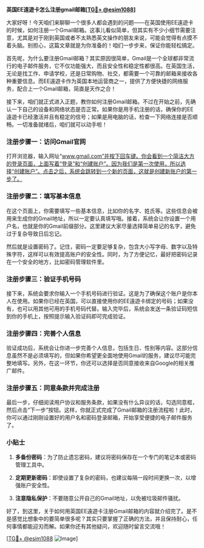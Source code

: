 **英国EE遠遊卡怎么注册gmail邮箱[[TG💪+ @esim1088](https://t.me/s/esim1088)]**

大家好呀！今天咱们来聊聊一个很多人都会遇到的问题——在英国使用EE遠遊卡的时候，如何注册一个Gmail邮箱。这事儿看似简单，但其实有不少小细节需要注意，尤其是对于刚到英国或者不太熟悉英文操作的朋友来说，可能会觉得有点摸不着头脑。别担心，这篇文章就是为你准备的！咱们一步步来，保证你能轻松搞定。

首先呢，为什么要注册Gmail邮箱？其实原因很简单，Gmail是一个全球都非常流行的电子邮件服务，它不仅功能强大，而且安全性和稳定性都很高。在英国生活，无论是找工作、申请学校，还是日常购物、社交，都需要一个可靠的邮箱来接收各种重要信息。而EE遠遊卡作为英国本地运营商之一，提供了方便快捷的网络服务，配合上一个Gmail邮箱，简直是天作之合！

接下来，咱们就正式进入正题，教你如何注册Gmail邮箱。不过在开始之前，先确认一下自己的设备和网络状态是否正常。如果你是用手机注册的话，确保你的EE遠遊卡已经激活并且有稳定的信号；如果是用电脑的话，检查一下网络连接是否顺畅。一切准备就绪后，咱们就可以动手啦！

### 注册步骤一：访问Gmail官网

打开浏览器，输入网址“www.gmail.com”并按下回车键。你会看到一个简洁大方的登录页面，上面写着“登录”和“创建账户”。因为我们是第一次使用，所以选择“创建账户”。点击之后，系统会跳转到一个新的页面，这就是创建新账户的第一步了。

### 注册步骤二：填写基本信息

在这个页面上，你需要填写一些基本信息，比如你的名字、姓氏等。这些信息会被用来生成你的Gmail地址，所以一定要认真填写哦。接着，系统会让你设置一个用户名，也就是你的Gmail前缀部分。这里建议大家尽量选择简单易记的名字，避免过于复杂导致日后忘记。

然后就是设置密码了。记住，密码一定要足够复杂，包含大小写字母、数字以及特殊字符，这样可以有效提高账户的安全性。同时，为了方便记忆，最好把密码记录在一个安全的地方，比如密码管理软件里。

### 注册步骤三：验证手机号码

接下来，系统会要求你输入一个手机号码进行验证。这是为了确保这个账户是你本人在使用。如果你已经在英国，可以直接使用你的EE遠遊卡绑定的号码；如果没有，也可以用其他可用的手机号码代替。输入完毕后，系统会发送一条验证码短信到你的手机上，按照提示输入验证码即可完成验证。

### 注册步骤四：完善个人信息

验证成功后，系统会让你进一步完善个人信息，包括生日、性别等内容。这部分信息虽然不是必须填写的，但如果你希望更全面地使用Gmail的服务，建议尽可能完整地填写。另外，在这一环节，你还可以选择是否同意接收来自Google的相关推广邮件。

### 注册步骤五：同意条款并完成注册

最后一步，仔细阅读用户协议和服务条款，如果没有什么异议的话，勾选同意框，然后点击“下一步”按钮。这样，你就正式完成了Gmail邮箱的注册流程啦！此时，你可以通过刚刚设置好的用户名和密码登录邮箱，开始享受便捷的电子邮件服务了。

### 小贴士

1. **多备份密码**：为了防止遗忘密码，建议将密码保存在一个专门的笔记本或密码管理工具中。
   
2. **定期更新密码**：即使设置了复杂的密码，也建议每隔一段时间更换一次，以增强账户安全性。

3. **注意隐私保护**：不要随意公开自己的Gmail地址，以免被垃圾邮件骚扰。

好了，到这里，关于如何用英国EE遠遊卡注册Gmail邮箱的内容就介绍完了。是不是感觉比想象中的要简单很多呢？其实只要掌握了正确的方法，并且保持耐心，任何事情都能迎刃而解。如果你还有其他疑问，欢迎随时留言交流哦！

[[TG💪+ @esim1088](https://t.me/s/esim1088) ![Image](https://i.postimg.cc/4NQfJmqS/Snipaste-2025-05-13-00-14-12.png)]